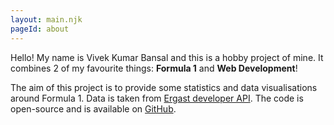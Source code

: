 ```yaml
---
layout: main.njk
pageId: about
---
```


Hello! My name is Vivek Kumar Bansal and this is a hobby project of mine. It combines 2 of my favourite things: **Formula 1** and **Web Development**!

The aim of this project is to provide some statistics and data visualisations around Formula 1. Data is taken from <a href="http://ergast.com/mrd/" target="_blank">Ergast developer API</a>. The code is open-source and is available on <a href="https://github.com/vkbansal/formula1-app" target="_blank">GitHub</a>.
